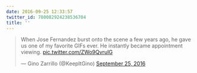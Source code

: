 ```yaml
---
date: 2016-09-25 12:33:57
twitter_id: 780082924238536704
title: ''
---
```


<blockquote class="twitter-tweet"><p lang="en" dir="ltr">When Jose Fernandez burst onto the scene a few years ago, he gave us one of my favorite GIFs ever. He instantly became appointment viewing. <a href="https://t.co/ZWo9QvruIG">pic.twitter.com/ZWo9QvruIG</a></p>&mdash; Gino Zarrillo (@KeepItGino) <a href="https://twitter.com/KeepItGino/status/780037412332441601?ref_src=twsrc%5Etfw">September 25, 2016</a></blockquote>
<script async src="https://platform.twitter.com/widgets.js" charset="utf-8"></script>
